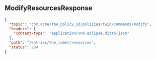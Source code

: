 ## ModifyResourcesResponse

```json
{
  "topic": "com.acme/the_policy_id/policies/twin/commands/modify",
  "headers": {
    "content-type": "application/vnd.eclipse.ditto+json"
  },
  "path": "/entries/the_label/resources",
  "status": 204
}
```
